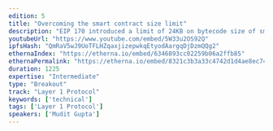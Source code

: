 ```yaml
---
edition: 5
title: "Overcoming the smart contract size limit"
description: "EIP 170 introduced a limit of 24KB on bytecode size of smart contracts in Ethereum. This talk will explain the rationale behind the decision and then talk about overcoming or playing around the limit. The talk will cover ways like proxy patterns and libraries for working around the limit. Tips on optimizing code for reducing bytecode size will also be shared. The talk will then explain new proposals for removing the contract size limit while still fixing the original problem."
youtubeUrl: "https://www.youtube.com/embed/5W33u2OS92Q"
ipfsHash: "QmRaV5wJ9UoTFLHZqaxjizepwkqEtyodAargqDjDzmQQg2"
ethernaIndex: "https://etherna.io/embed/6346893cc02259b06a2ffb85"
ethernaPermalink: "https://etherna.io/embed/8321c3b3a33c4742d1d4ae8ec74b6c5c811b55995a101baedff3ad36f3475e91"
duration: 1225
expertise: "Intermediate"
type: "Breakout"
track: "Layer 1 Protocol"
keywords: ['technical']
tags: ['Layer 1 Protocol']
speakers: ['Mudit Gupta']
---
```

